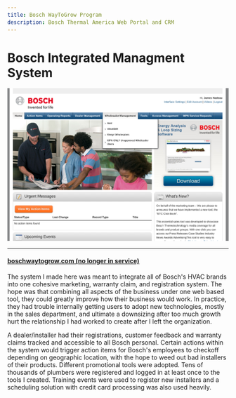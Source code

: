 ```yaml
---
title: Bosch WayToGrow Program
description: Bosch Thermal America Web Portal and CRM
---
```


# Bosch Integrated Managment System

<div>
	<img class="img-fluid img-rounded" src="/files/bosch.png" />
</div>

***

<div>
	<h4 class="content"><a href="http://boschwaytogrow.com" >boschwaytogrow.com (no longer in service)</a></h4>
</div>

The system I made here was meant to integrate all of Bosch's HVAC brands into one cohesive marketing,
warranty claim, and registration system. The hope was that combining all aspects of the business under one
web based tool, they could greatly improve how their business would work. In practice, they had trouble internally
getting users to adopt new technologies, mostly in the sales department, and ultimate a downsizing after too much growth hurt the relationship I had worked
to create after I left the organization.

A dealer/installer had their registrations, customer feedback and warranty claims tracked and accessible to all Bosch personal.
Certain actions within the system would trigger action items for Bosch's employees to checkoff depending on geographic location,
with the hope to weed out bad installers of their products. Different promotional tools were adopted. Tens of thousands of plumbers
were registered and logged in at least once to the tools I created. Training events were used to register new installers and a
scheduling solution with credit card processing was also used heavily.
